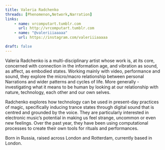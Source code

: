 ```yaml
---
title: Valeria Radchenko
threads: [Phenomenon,Network,Narration]
links: 
    - name: vrcomputart.tumblr.com
      url: http://vrcomputart.tumblr.com
    - name: "@valeriiiaaaaa" 
      url: https://instagram.com/valeriiiaaaaa

draft: false
---
```


Valeria Radchenko is a multi-disciplinary artist whose work is, at its core, concerned with connection in the information age, and vibration as sound, as affect, as embodied states. Working mainly with video, performance and sound, they explore the micro/macro relationship between personal Narrations and wider patterns and cycles of life. More generally - investigating what it means to be human by looking at our relationship with nature, technology, each other and our own selves. 

Radchenko explores how technology can be used in present-day practices of magic, specifically inducing trance states through digital sound that is centred and grounded by the voice. They are particularly interested in electronic music’s potential in making us feel strange, uncommon or even new feelings. Over the past year, they have been using computational processes to create their own tools for rituals and performances. 

Born in Russia, raised across London and Rotterdam, currently based in London.